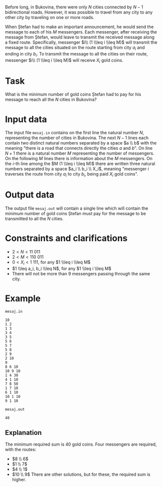 Before long, in Bukovina, there were only $N$ cities connected by $N-1$ bidirectional roads. However, it was possible to travel from any city to any other city by traveling on one or more roads.

When Ștefan had to make an important announcement, he would send the message to each of his $M$ messengers. Each messenger, after receiving the message from Ștefan, would leave to transmit the received message along a fixed route. Specifically, messenger $i\\ (1 \\leq i \\leq M)$ will transmit the message to all the cities situated on the route starting from city $a_i$ and ending in city $b_i$. To transmit the message to all the cities on their route, messenger $i\\ (1 \\leq i \\leq M)$ will receive $X_i$ gold coins.

# Task

What is the minimum number of gold coins Ștefan had to pay for his message to reach all the $N$ cities in Bukovina?

# Input data

The input file `mesaj.in` contains on the first line the natural number $N$, representing the number of cities in Bukovina. The next $N-1$ lines each contain two distinct natural numbers separated by a space $a \\ b$ with the meaning "there is a road that connects directly the cities $a$ and $b$". On line $N+1$ there is a natural number $M$ representing the number of messengers. On the following $M$ lines there is information about the $M$ messengers. On the $i$-th line among the $M (1 \\leq i \\leq M)$ there are written three natural numbers separated by a space $a_i \\ b_i \\ X_i$, meaning "messenger $i$ traverses the route from city $a_i$ to city $b_i$, being paid $X_i$ gold coins".

# Output data

The output file `mesaj.out` will contain a single line which will contain the minimum number of gold coins Ștefan must pay for the message to be transmitted to all the $N$ cities.

# Constraints and clarifications

* $2 < N < 11\ 011$
* $2 < M < 110\ 011$ 
* $0 < X_i < 1\ 111$, for any $1 \\leq i \\leq M$ 
* $1 \\leq a_i, b_i \\leq N$, for any $1 \\leq i \\leq M$ 
* There will not be more than $9$ messengers passing through the same city.

# Example

`mesaj.in`
```
10
1 2
1 3
3 4
3 5
5 6
5 7
5 8
2 9
2 10
9
8 6 10
10 9 10
1 4 30
4 1 10
7 8 50
1 7 10
6 1 10
10 1 10
9 1 10
```

`mesaj.out`
```
40
```

## Explanation

The minimum required sum is $40$ gold coins. Four messengers are required, with the routes:
* $8 \\ 6$
* $1 \\ 7$
* $4 \\ 1$
* $10 \\ 9$
There are other solutions, but for these, the required sum is higher.